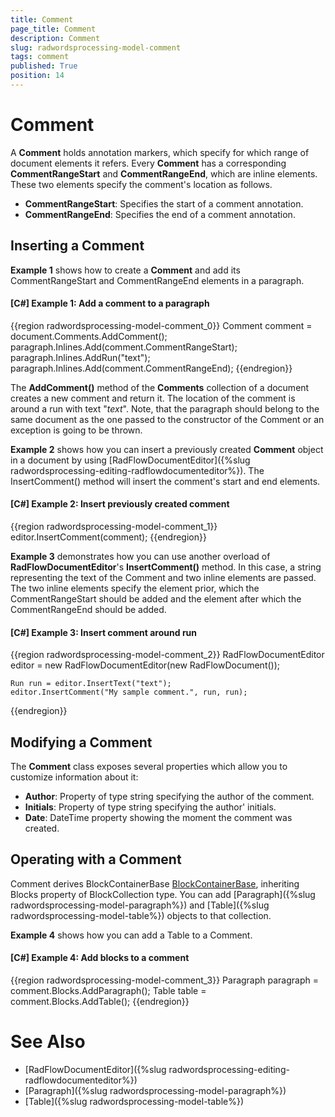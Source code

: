 ```yaml
---
title: Comment
page_title: Comment
description: Comment
slug: radwordsprocessing-model-comment
tags: comment
published: True
position: 14
---
```


# Comment



A __Comment__ holds annotation markers, which specify for which range of document elements it refers. Every __Comment__ has a corresponding __CommentRangeStart__ and __CommentRangeEnd__, which are inline elements. These two elements specify the comment's location as follows.
      

* __CommentRangeStart__: Specifies the start of a comment annotation.
* __CommentRangeEnd__: Specifies the end of a comment annotation.
          

## Inserting a Comment

__Example 1__ shows how to create a __Comment__ and add its CommentRangeStart and CommentRangeEnd elements in a paragraph.
        

#### __[C#] Example 1: Add a comment to a paragraph__

{{region radwordsprocessing-model-comment_0}}
    Comment comment = document.Comments.AddComment();
    paragraph.Inlines.Add(comment.CommentRangeStart);
    paragraph.Inlines.AddRun("text");
    paragraph.Inlines.Add(comment.CommentRangeEnd);
{{endregion}}



The __AddComment()__ method of the __Comments__ collection of a document creates a new comment and return it. The location of the comment is around a run with text "*text*". Note, that the paragraph should belong to the same document as the one passed to the constructor of the Comment or an exception is going to be thrown.
        

__Example 2__ shows how you can insert a previously created __Comment__ object in a document by using [RadFlowDocumentEditor]({%slug radwordsprocessing-editing-radflowdocumenteditor%}). The InsertComment() method will insert the comment's start and end elements.
        

#### __[C#] Example 2: Insert previously created comment__

{{region radwordsprocessing-model-comment_1}}
    editor.InsertComment(comment);
{{endregion}}



__Example 3__ demonstrates how you can use another overload of __RadFlowDocumentEditor__'s __InsertComment()__ method. In this case, a string representing the text of the Comment and two inline elements are passed. The two inline elements specify the element prior, which the CommentRangeStart should be added and the element after which the CommentRangeEnd should be added.
        

#### __[C#] Example 3: Insert comment around run__

{{region radwordsprocessing-model-comment_2}}
    RadFlowDocumentEditor editor = new RadFlowDocumentEditor(new RadFlowDocument());

    Run run = editor.InsertText("text");
    editor.InsertComment("My sample comment.", run, run);
{{endregion}}



## Modifying a Comment

The __Comment__ class exposes several properties which allow you to customize information about it:
        

* __Author__: Property of type string specifying the author of the comment.
* __Initials__:  Property of type string specifying the author' initials.
* __Date__: DateTime property showing the moment the comment was created.
            

## Operating with a Comment

Comment derives BlockContainerBase [BlockContainerBase](http://www.telerik.com/help/wpf/t_telerik_windows_documents_flow_model_blockcontainerbase.html), inheriting Blocks property of BlockCollection type. You can add [Paragraph]({%slug radwordsprocessing-model-paragraph%}) and [Table]({%slug radwordsprocessing-model-table%}) objects to that collection.
        

__Example 4__ shows how you can add a Table to a Comment.
        

#### __[C#] Example 4: Add blocks to a comment__

{{region radwordsprocessing-model-comment_3}}
    Paragraph paragraph = comment.Blocks.AddParagraph();
    Table table = comment.Blocks.AddTable();
{{endregion}}



# See Also

 * [RadFlowDocumentEditor]({%slug radwordsprocessing-editing-radflowdocumenteditor%})
 * [Paragraph]({%slug radwordsprocessing-model-paragraph%})
 * [Table]({%slug radwordsprocessing-model-table%})
